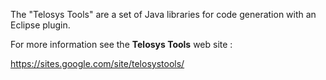 The "Telosys Tools" are a set of Java libraries for code generation
with an Eclipse plugin.


For more information see the **Telosys Tools** web site :

https://sites.google.com/site/telosystools/